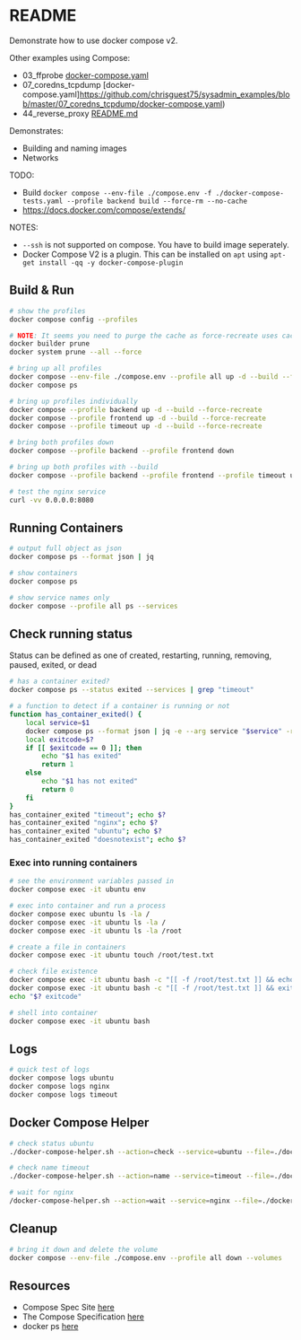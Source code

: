 # README

Demonstrate how to use docker compose v2.  

Other examples using Compose:

* 03_ffprobe [docker-compose.yaml](https://github.com/chrisguest75/mongo_examples/blob/main/03_ffprobe/docker-compose.yaml)
* 07_coredns_tcpdump [docker-compose.yaml]https://github.com/chrisguest75/sysadmin_examples/blob/master/07_coredns_tcpdump/docker-compose.yaml)
* 44_reverse_proxy [README.md](./44_reverse_proxy/README.md)  

Demonstrates:

* Building and naming images
* Networks

TODO:

* Build `docker compose --env-file ./compose.env -f ./docker-compose-tests.yaml --profile backend build --force-rm --no-cache`
* https://docs.docker.com/compose/extends/

NOTES:

* `--ssh` is not supported on compose.  You have to build image seperately.
* Docker Compose V2 is a plugin.  This can be installed on `apt` using 
    `apt-get install -qq -y docker-compose-plugin`

## Build & Run

```sh
# show the profiles
docker compose config --profiles  

# NOTE: It seems you need to purge the cache as force-recreate uses cached layers.
docker builder prune 
docker system prune --all --force 

# bring up all profiles
docker compose --env-file ./compose.env --profile all up -d --build --force-recreate
docker compose ps 

# bring up profiles individually
docker compose --profile backend up -d --build --force-recreate
docker compose --profile frontend up -d --build --force-recreate
docker compose --profile timeout up -d --build --force-recreate

# bring both profiles down
docker compose --profile backend --profile frontend down

# bring up both profiles with --build
docker compose --profile backend --profile frontend --profile timeout up -d --build --force-recreate 

# test the nginx service
curl -vv 0.0.0.0:8080         
```

## Running Containers

```sh
# output full object as json 
docker compose ps --format json | jq              

# show containers
docker compose ps 

# show service names only 
docker compose --profile all ps --services  
```

## Check running status

Status can be defined as one of created, restarting, running, removing, paused, exited, or dead  

```sh
# has a container exited?
docker compose ps --status exited --services | grep "timeout"

# a function to detect if a container is running or not
function has_container_exited() {
    local service=$1
    docker compose ps --format json | jq -e --arg service "$service" -r '.[] | select(.Service==$service and .State=="exited")' > /dev/null
    local exitcode=$?
    if [[ $exitcode == 0 ]]; then
        echo "$1 has exited"
        return 1
    else
        echo "$1 has not exited"
        return 0
    fi
}
has_container_exited "timeout"; echo $?
has_container_exited "nginx"; echo $?
has_container_exited "ubuntu"; echo $?
has_container_exited "doesnotexist"; echo $?
```

### Exec into running containers

```sh
# see the environment variables passed in
docker compose exec -it ubuntu env  

# exec into container and run a process
docker compose exec ubuntu ls -la /
docker compose exec -it ubuntu ls -la /   
docker compose exec -it ubuntu ls -la /root  

# create a file in containers
docker compose exec -it ubuntu touch /root/test.txt

# check file existence
docker compose exec -it ubuntu bash -c "[[ -f /root/test.txt ]] && echo 'This file exists!'"
docker compose exec -it ubuntu bash -c "[[ -f /root/test.txt ]] && exit 1"
echo "$? exitcode"

# shell into container
docker compose exec -it ubuntu bash      
```

## Logs

```sh
# quick test of logs
docker compose logs ubuntu
docker compose logs nginx
docker compose logs timeout
```

## Docker Compose Helper

```sh
# check status ubuntu
./docker-compose-helper.sh --action=check --service=ubuntu --file=./docker-compose.yaml --envfile=./compose.env

# check name timeout
./docker-compose-helper.sh --action=name --service=timeout --file=./docker-compose.yaml --envfile=./compose.env

# wait for nginx
/docker-compose-helper.sh --action=wait --service=nginx --file=./docker-compose.yaml --envfile=./compose.env
```

## Cleanup

```sh
# bring it down and delete the volume
docker compose --env-file ./compose.env --profile all down --volumes
```

## Resources

* Compose Spec Site [here](https://www.compose-spec.io/)
* The Compose Specification [here](https://github.com/compose-spec/compose-spec/blob/master/spec.md)
* docker ps [here](https://docs.docker.com/engine/reference/commandline/ps/)
